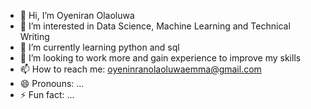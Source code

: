 - 👋 Hi, I’m Oyeniran Olaoluwa
- 👀 I’m interested in Data Science, Machine Learning and Technical Writing
- 🌱 I’m currently learning python and sql
- 💞️ I’m looking to work more and gain experience to improve my skills
- 📫 How to reach me: oyeninranolaoluwaemma@gmail.com
- 😄 Pronouns: ...
- ⚡ Fun fact: ...

<!---
yr-ola/yr-ola is a ✨ special ✨ repository because its `README.md` (this file) appears on your GitHub profile.
You can click the Preview link to take a look at your changes.
--->
